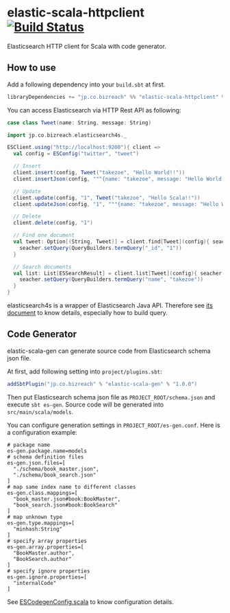 elastic-scala-httpclient   [![Build Status](https://secure.travis-ci.org/bizreach/elastic-scala-httpclient.png?branch=master)](http://travis-ci.org/bizreach/elastic-scala-httpclient)
===============

Elasticsearch HTTP client for Scala with code generator.

## How to use

Add a following dependency into your `build.sbt` at first.

```scala
libraryDependencies += "jp.co.bizreach" %% "elastic-scala-httpclient" % "1.0.1"
```

You can access Elasticsearch via HTTP Rest API as following:

```scala
case class Tweet(name: String, message: String)

import jp.co.bizreach.elasticsearch4s._

ESClient.using("http://localhost:9200"){ client =>
  val config = ESConfig("twitter", "tweet")

  // Insert
  client.insert(config, Tweet("takezoe", "Hello World!!"))
  client.insertJson(config, """{name: "takezoe", message: "Hello World!!"}""")

  // Update
  client.update(config, "1", Tweet("takezoe", "Hello Scala!!"))
  client.updateJson(config, "1", """{name: "takezoe", message: "Hello World!!"}""")

  // Delete
  client.delete(config, "1")

  // Find one document
  val tweet: Option[(String, Tweet)] = client.find[Tweet](config){ seacher =>
    seacher.setQuery(QueryBuilders.termQuery("_id", "1"))
  }

  // Search documents
  val list: List[ESSearchResult] = client.list[Tweet](config){ seacher =>
    seacher.setQuery(QueryBuilders.termQuery("name", "takezoe"))
  }
}
```

elasticsearch4s is a wrapper of Elasticsearch Java API. Therefore see [its document]( http://www.elasticsearch.org/guide/en/elasticsearch/client/java-api/current/) to know details, especially how to build query.

## Code Generator

elastic-scala-gen can generate source code from Elasticsearch schema json file.

At first, add following setting into `project/plugins.sbt`:

```scala
addSbtPlugin("jp.co.bizreach" % "elastic-scala-gen" % "1.0.0")
```

Then put Elasticsearch schema json file as `PROJECT_ROOT/schema.json` and execute `sbt es-gen`. Source code will be generated into `src/main/scala/models`.

You can configure generation settings in `PROJECT_ROOT/es-gen.conf`. Here is a configuration example:

```properties
# package name
es-gen.package.name=models
# schema definition files
es-gen.json.files=[
  "./schema/book_master.json",
  "./schema/book_search.json"
]
# map same index name to different classes
es-gen.class.mappings=[
  "book_master.json#book:BookMaster",
  "book_search.json#book:BookSearch"
]
# map unknown type
es-gen.type.mappings=[
  "minhash:String"
]
# specify array properties
es-gen.array.properties=[
  "BookMaster.author",
  "BookSearch.author"
]
# specify ignore properties
es-gen.ignore.properties=[
  "internalCode"
]
```

See [ESCodegenConfig.scala](https://github.com/bizreach/elastic-scala-httpclient/blob/master/elastic-scala-gen/src/main/scala/jp/co/bizreach/elasticsearch4s/generator/ESCodegenConfig.scala) to know configuration details.

